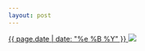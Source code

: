 ```yaml
---
layout: post
---
```


<p>
  <a href="/18">
    <time>{{ page.date | date: "%e %B %Y" }}</time>
    <img src="{{ site.assets_url }}/18.jpg">
  </a>
  
</p>

